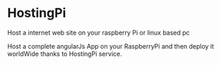 # HostingPi
Host a internet web site on your raspberry Pi or linux based pc

Host a complete angularJs App on your RaspberryPi and then deploy it worldWide thanks to HostingPi service.

